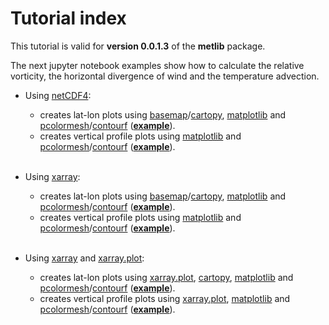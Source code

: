 # Tutorial index

This tutorial is valid for **version 0.0.1.3** of the **metlib** package.

The next jupyter notebook examples show how to calculate the relative vorticity, the horizontal divergence of wind and the temperature advection.

- Using [netCDF4](https://github.com/Unidata/netcdf4-python):
  * creates lat-lon plots using [basemap](https://matplotlib.org/basemap/)/[cartopy](https://scitools.org.uk/cartopy/docs/latest/), [matplotlib](https://matplotlib.org/) and [pcolormesh](https://matplotlib.org/3.1.1/api/_as_gen/matplotlib.pyplot.pcolormesh.html)/[contourf](https://matplotlib.org/api/_as_gen/matplotlib.pyplot.contourf.html) (**[example](https://github.com/joaohenry23/metlib/blob/master/examples/ex01.ipynb)**).
  * creates vertical profile plots using [matplotlib](https://matplotlib.org/) and [pcolormesh](https://matplotlib.org/3.1.1/api/_as_gen/matplotlib.pyplot.pcolormesh.html)/[contourf](https://matplotlib.org/api/_as_gen/matplotlib.pyplot.contourf.html) (**[example](https://github.com/joaohenry23/metlib/blob/master/examples/ex04.ipynb)**).<br><br>

- Using [xarray](http://xarray.pydata.org/en/stable/):
  * creates lat-lon plots using [basemap](https://matplotlib.org/basemap/)/[cartopy](https://scitools.org.uk/cartopy/docs/latest/), [matplotlib](https://matplotlib.org/) and [pcolormesh](https://matplotlib.org/3.1.1/api/_as_gen/matplotlib.pyplot.pcolormesh.html)/[contourf](https://matplotlib.org/api/_as_gen/matplotlib.pyplot.contourf.html) (**[example](https://github.com/joaohenry23/metlib/blob/master/examples/ex02.ipynb)**).
  * creates vertical profile plots using [matplotlib](https://matplotlib.org/) and [pcolormesh](https://matplotlib.org/3.1.1/api/_as_gen/matplotlib.pyplot.pcolormesh.html)/[contourf](https://matplotlib.org/api/_as_gen/matplotlib.pyplot.contourf.html) (**[example](https://github.com/joaohenry23/metlib/blob/master/examples/ex05.ipynb)**).<br><br>

- Using [xarray](http://xarray.pydata.org/en/stable/) and [xarray.plot](http://xarray.pydata.org/en/stable/plotting.html):
  * creates lat-lon plots using [xarray.plot](http://xarray.pydata.org/en/stable/plotting.html), [cartopy](https://scitools.org.uk/cartopy/docs/latest/), [matplotlib](https://matplotlib.org/) and [pcolormesh](https://matplotlib.org/3.1.1/api/_as_gen/matplotlib.pyplot.pcolormesh.html)/[contourf](https://matplotlib.org/api/_as_gen/matplotlib.pyplot.contourf.html) (**[example](https://github.com/joaohenry23/metlib/blob/master/examples/ex03.ipynb)**).
  * creates vertical profile plots using [xarray.plot](http://xarray.pydata.org/en/stable/plotting.html), [matplotlib](https://matplotlib.org/) and [pcolormesh](https://matplotlib.org/3.1.1/api/_as_gen/matplotlib.pyplot.pcolormesh.html)/[contourf](https://matplotlib.org/api/_as_gen/matplotlib.pyplot.contourf.html) (**[example](https://github.com/joaohenry23/metlib/blob/master/examples/ex06.ipynb)**).


